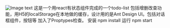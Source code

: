 
 ![Image text](https://github.com/wscy/todo-list/blob/feature/develop/public/show.png)
这是一个用react有状态组件完成的一个todo-list
包括增删改查功能，用H5的localStorage在本地做的缓存，设计用的是Ant Design UI。包括对话框组件，按钮等
加入了Proptypes检查。
安装
npm install
运行
npm start
